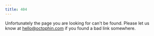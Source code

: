 ```yaml
---
title: 404
---
```


Unfortunately the page you are looking for can't be found. Please let us know at hello@octophin.com if you found a bad link somewhere.
